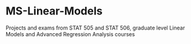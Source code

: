 # MS-Linear-Models
Projects and exams from STAT 505 and STAT 506, graduate level Linear Models and Advanced Regression Analysis courses

